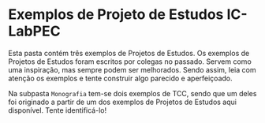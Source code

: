 # Exemplos de Projeto de Estudos IC-LabPEC

Esta pasta contém três exemplos de Projetos de Estudos. Os exemplos de Projetos de Estudos foram escritos por colegas no passado. Servem como uma inspiração, mas sempre podem ser melhorados. Sendo assim, leia com atenção os exemplos e tente construir algo parecido e aperfeiçoado.

Na subpasta `Monografia` tem-se dois exemplos de TCC, sendo que um deles foi originado a partir de um dos exemplos de Projetos de Estudos aqui disponível. Tente identificá-lo!
